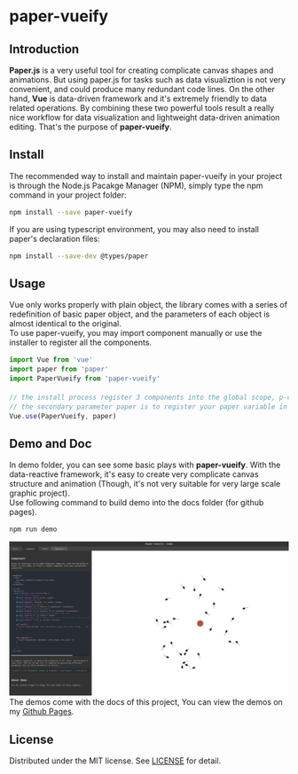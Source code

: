 # paper-vueify
## Introduction
**Paper.js** is a very useful tool for creating complicate canvas shapes and animations. But using paper.js for tasks such as data visualiztion is not very convenient, and could produce many redundant code lines. On the other hand, **Vue** is data-driven framework and it's extremely friendly to data related operations. By combining these two powerful tools result a really nice workflow for data visualization and lightweight data-driven animation editing. That's the purpose of **paper-vueify**.

## Install
The recommended way to install and maintain paper-vueify in your project is through the Node.js Pacakge Manager (NPM), simply type the npm command in your project folder:

```sh
npm install --save paper-vueify
```
If you are using typescript environment, you may also need to install paper's declaration files:
```sh
npm install --save-dev @types/paper
```

## Usage
Vue only works properly with plain object, the library comes with a series of redefinition of basic paper object, and the parameters of each object is almost identical to the original.
<br/>To use paper-vueify, you may import component manually or use the installer to register all the components.
```javascript
import Vue from 'vue'
import paper from 'paper'
import PaperVueify from 'paper-vueify'

// the install process register 3 components into the global scope, p-canvas, p-item and p-symbol-definition
// the secondary parameter paper is to register your paper variable in current scope, or there will be two seperated PaperScope and the p-canvas will not work properly.
Vue.use(PaperVueify, paper)
```

## Demo and Doc
In demo folder, you can see some basic plays with **paper-vueify**. With the data-reactive framework, it's easy to create very complicate canvas structure and animation (Though, it's not very suitable for very large scale graphic project).
<br/>Use following command to build demo into the docs folder (for github pages).
```sh
npm run demo
```
![Preview](/public/preview.jpg)
The demos come with the docs of this project, You can view the demos on my [Github Pages](https://luz-alphacode.github.io/paper-vueify/).


## License
Distributed under the MIT license. See [LICENSE](https://github.com/luz-alphacode/paper-vueify/blob/master/LICENSE) for detail.
